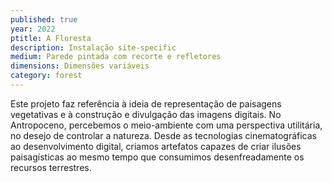 ```yaml
---
published: true
year: 2022
ptitle: A Floresta
description: Instalação site-specific
medium: Parede pintada com recorte e refletores
dimensions: Dimensões variáveis
category: forest
---
```

Este projeto faz referência à ideia de representação de paisagens vegetativas e à construção e divulgação das imagens digitais. No Antropoceno, percebemos o meio-ambiente com uma perspectiva utilitária, no desejo de controlar a natureza. Desde as tecnologias cinematográficas ao desenvolvimento digital, criamos artefatos capazes de criar ilusões paisagísticas ao mesmo tempo que consumimos desenfreadamente os recursos terrestres.
